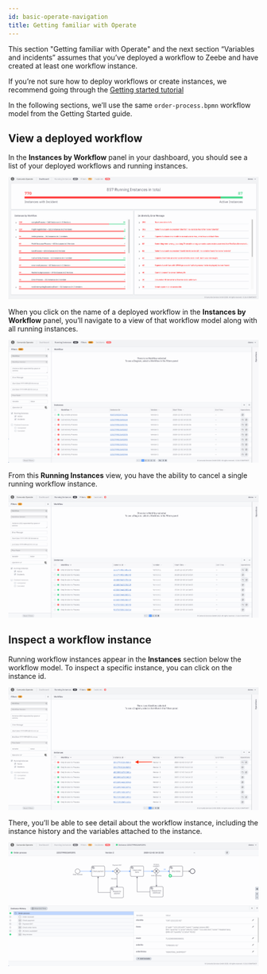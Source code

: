 ```yaml
---
id: basic-operate-navigation
title: Getting familiar with Operate
---
```


This section "Getting familiar with Operate" and the next section “Variables and incidents” assumes that you’ve deployed a workflow to Zeebe and have created at least one workflow instance. 

If you’re not sure how to deploy workflows or create instances, we recommend going through the [Getting started tutorial](./guides/getting-started/model-your-first-process.md)

In the following sections, we’ll use the same `order-process.bpmn` workflow model from the Getting Started guide. 

## View a deployed workflow

In the **Instances by Workflow** panel in your dashboard, you should see a list of your deployed workflows and running instances. 

![operate-view-workflow](../img/operate-introduction_light.png)

When you click on the name of a deployed workflow in the **Instances by Workflow** panel, you’ll navigate to a view of that workflow model along with all running instances.

![operate-view-workflow](./img/operate-view-workflow_light.png)

From this **Running Instances** view, you have the ability to cancel a single running workflow instance. 

![operate-cancel-workflow-instance](./img/operate-view-workflow-cancel_light.png)

## Inspect a workflow instance

Running workflow instances appear in the **Instances** section below the workflow model. To inspect a specific instance, you can click on the instance id. 

![operate-inspect-instance](./img/operate-workflow-instance-id_light.png)

There, you’ll be able to see detail about the workflow instance, including the instance history and the variables attached to the instance. 

![operate-view-instance-detail](./img/operate-view-instance-detail_light.png)


